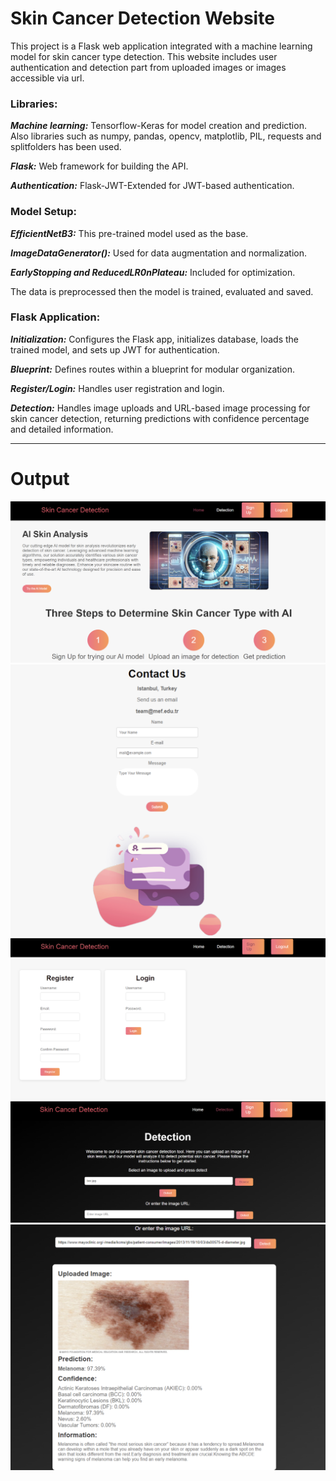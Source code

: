 # Skin Cancer Detection Website
This project is a Flask web application integrated with a machine learning model for skin cancer type detection. This website includes user authentication and detection part from uploaded images or images accessible via url.

### Libraries:
**_Machine learning:_** Tensorflow-Keras for model creation and prediction. Also libraries such as numpy, pandas, opencv, matplotlib, PIL, requests and splitfolders has been used.

**_Flask:_** Web framework for building the API.

**_Authentication:_** Flask-JWT-Extended for JWT-based authentication.

### Model Setup:
**_EfficientNetB3:_** This pre-trained model used as the base.

**_ImageDataGenerator():_** Used for data augmentation and normalization.

**_EarlyStopping and ReducedLR0nPlateau:_** Included for optimization.

The data is preprocessed then the model is trained, evaluated and saved.

### Flask Application: 
**_Initialization:_** Configures the Flask app, initializes database, loads the trained model, and sets up JWT for authentication.

**_Blueprint:_** Defines routes within a blueprint for modular organization.

**_Register/Login:_** Handles user registration and login.

**_Detection:_** Handles image uploads and URL-based image processing for skin cancer detection, returning predictions with confidence percentage and detailed information.

---

# Output 

<img src="homepage.png" alt="" width="600">
<img src="contact.png" alt="" width="600">
<img src="signup.png" alt="" width="600">
<img src="detectionpage2.png" alt="" width="600">
<img src="detectionpage.png" alt="" width="600">
